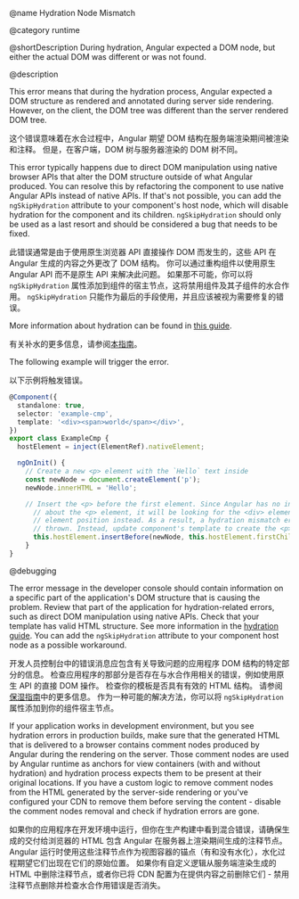 @name Hydration Node Mismatch

@category runtime

@shortDescription During hydration, Angular expected a DOM node, but either the actual DOM was different or was not found.

@description

This error means that during the hydration process, Angular expected a DOM structure as rendered and annotated during server side rendering. However, on the client, the DOM tree was different than the server rendered DOM tree.

这个错误意味着在水合过程中，Angular 期望 DOM 结构在服务端渲染期间被渲染和注释。 但是，在客户端，DOM 树与服务器渲染的 DOM 树不同。

This error typically happens due to direct DOM manipulation using native browser APIs that alter the DOM structure outside of what Angular produced. You can resolve this by refactoring the component to use native Angular APIs instead of native APIs. If that's not possible, you can add the `ngSkipHydration` attribute to your component's host node, which will disable hydration for the component and its children. `ngSkipHydration` should only be used as a last resort and should be considered a bug that needs to be fixed.

此错误通常是由于使用原生浏览器 API 直接操作 DOM 而发生的，这些 API 在 Angular 生成的内容之外更改了 DOM 结构。 你可以通过重构组件以使用原生 Angular API 而不是原生 API 来解决此问题。 如果那不可能，你可以将 `ngSkipHydration` 属性添加到组件的宿主节点，这将禁用组件及其子组件的水合作用。 `ngSkipHydration` 只能作为最后的手段使用，并且应该被视为需要修复的错误。

More information about hydration can be found in [this guide](guide/hydration).

有关补水的更多信息，请参阅[本指南](guide/hydration)。

The following example will trigger the error.

以下示例将触发错误。

```typescript
@Component({
  standalone: true,
  selector: 'example-cmp',
  template: '<div><span>world</span></div>',
})
export class ExampleCmp {
  hostElement = inject(ElementRef).nativeElement;

  ngOnInit() {
    // Create a new <p> element with the `Hello` text inside
    const newNode = document.createElement('p');
    newNode.innerHTML = 'Hello';

    // Insert the <p> before the first element. Since Angular has no information
	  // about the <p> element, it will be looking for the <div> element at the first
	  // element position instead. As a result, a hydration mismatch error would be
	  // thrown. Instead, update component's template to create the <p> element.
	  this.hostElement.insertBefore(newNode, this.hostElement.firstChild);
	}
}
```

@debugging

The error message in the developer console should contain information on a specific part of the application's DOM structure that is causing the problem. Review that part of the application for hydration-related errors, such as direct DOM manipulation using native APIs.
Check that your template has valid HTML structure. See more information in the [hydration guide](guide/hydration#valid-html-structure).
You can add the `ngSkipHydration` attribute to your component host node as a possible workaround.

开发人员控制台中的错误消息应包含有关导致问题的应用程序 DOM 结构的特定部分的信息。 检查应用程序的那部分是否存在与水合作用相关的错误，例如使用原生 API 的直接 DOM 操作。 检查你的模板是否具有有效的 HTML 结构。 请参阅[保湿指南](guide/hydration#valid-html-structure)中的更多信息。 作为一种可能的解决方法，你可以将 `ngSkipHydration` 属性添加到你的组件宿主节点。

If your application works in development environment, but you see hydration errors in production builds, make sure that the generated HTML that is delivered to a browser contains comment nodes produced by Angular during the rendering on the server. Those comment nodes are used by Angular runtime as anchors for view containers \(with and without hydration\) and hydration process expects them to be present at their original locations. If you have a custom logic to remove comment nodes from the HTML generated by the server-side rendering or you've configured your CDN to remove them before serving the content - disable the comment nodes removal and check if hydration errors are gone.

如果你的应用程序在开发环境中运行，但你在生产构建中看到混合错误，请确保生成的交付给浏览器的 HTML 包含 Angular 在服务器上渲染期间生成的注释节点。 Angular 运行时使用这些注释节点作为视图容器的锚点（有和没有水化），水化过程期望它们出现在它们的原始位置。 如果你有自定义逻辑从服务端渲染生成的 HTML 中删除注释节点，或者你已将 CDN 配置为在提供内容之前删除它们 - 禁用注释节点删除并检查水合作用错误是否消失。
